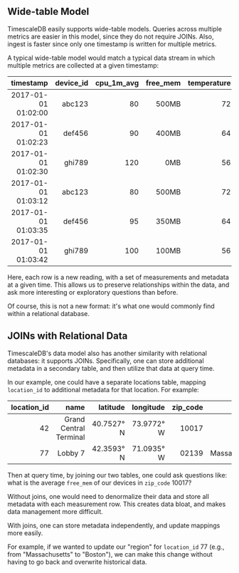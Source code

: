 ## Wide-table Model

TimescaleDB easily supports wide-table models. Queries across multiple metrics are
easier in this model, since they do not require JOINs. Also, ingest is faster
since only one timestamp is written for multiple metrics.

A typical wide-table model would match
a typical data stream in which multiple metrics are collected at a given timestamp:

timestamp | device_id | cpu_1m_avg | free_mem | temperature | location_id | dev_type
---:|---:|---:|---:|---:|---:|---:
2017-01-01 01:02:00 | abc123 | 80 | 500MB | 72 | 42 | field
2017-01-01 01:02:23 | def456 | 90 | 400MB | 64 | 42 | roof
2017-01-01 01:02:30 | ghi789 | 120 | 0MB | 56 | 77 | roof
2017-01-01 01:03:12 | abc123 | 80 | 500MB | 72 | 42 | field
2017-01-01 01:03:35 | def456 | 95 | 350MB | 64 | 42 | roof
2017-01-01 01:03:42 | ghi789 | 100 | 100MB | 56 | 77 | roof

Here, each row is a new reading, with a set of measurements and metadata at a
given time. This allows us to preserve relationships within the data, and
ask more interesting or exploratory questions than before.

Of course, this is not a new format: it's what one would commonly find within
a relational database.

## JOINs with Relational Data

TimescaleDB's data model also has another similarity with relational
databases: it supports JOINs. Specifically, one can store additional
metadata in a secondary table, and then utilize that data at query time.

In our example, one could have a separate locations table,
mapping `location_id` to additional metadata for that location. For example:

location_id | name | latitude | longitude | zip_code | region
---:|---:|---:|---:|---:|---:
42 | Grand Central Terminal | 40.7527° N | 73.9772° W | 10017 | NYC
77 | Lobby 7 | 42.3593° N | 71.0935° W | 02139 | Massachusetts

Then at query time, by joining our two tables, one could ask questions
like: what is the average `free_mem` of our devices in `zip_code` 10017?

Without joins, one would need to denormalize their data and store
all metadata with each measurement row. This creates data bloat,
and makes data management more difficult.

With joins, one can store metadata independently, and update mappings
more easily.

For example, if we wanted
to update our "region" for `location_id` 77 (e.g., from "Massachusetts"
to "Boston"), we can make this change without having to go back and
overwrite historical data.